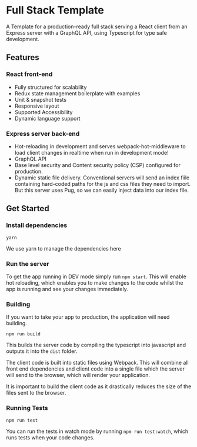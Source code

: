 # Full Stack Template

A Template for a production-ready full stack serving a React client from an Express server with a GraphQL API, using Typescript for
type safe development.

## Features

### React front-end

* Fully structured for scalability
* Redux state management boilerplate with examples
* Unit & snapshot tests
* Responsive layout
* Supported Accessibility
* Dynamic language support

### Express server back-end

* Hot-reloading in development and serves webpack-hot-middleware to load client changes in realtime when run in development mode!
* GraphQL API
* Base level security and Content security policy (CSP) configured for production.
* Dynamic static file delivery. Conventional servers will send an index fiile containing hard-coded paths for the js and css files they need to import. 
But this server uses Pug, so we can easily inject data into our index file.


## Get Started

### Install dependencies

`yarn`

We use yarn to manage the dependencies here

### Run the server

To get the app running in DEV mode simply run `npm start`. This will enable hot reloading, which enables you to make changes to the 
code whilst the app is running and see your changes immediately.

### Building

If you want to take your app to production, the application will need building. 

`npm run build`

This builds the server code by compiling the typescript into javascript and outputs it into the `dist` folder.

The client code is built into static files using Webpack. This will combine all front end dependencies and client code into a single file
 which the server will send to the browser, which will render your application. 

It is important to build the client code as it drastically reduces the size of the files sent to the browser.

### Running Tests

`npm run test`

You can run the tests in watch mode by running `npm run test:watch`, which runs tests when your code changes.
